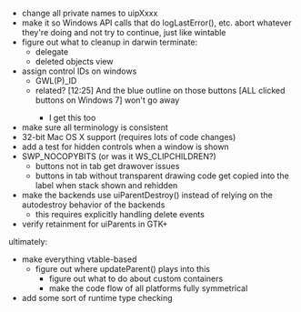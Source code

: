 - change all private names to uipXxxx
- make it so Windows API calls that do logLastError(), etc. abort whatever they're doing and not try to continue, just like wintable
- figure out what to cleanup in darwin terminate:
	- delegate
	- deleted objects view
- assign control IDs on windows
	- GWL(P)_ID
	- related? [12:25] <ZeroOne> And the blue outline on those buttons [ALL clicked buttons on Windows 7] won't go away
		- I get this too
- make sure all terminology is consistent
- 32-bit Mac OS X support (requires lots of code changes)
- add a test for hidden controls when a window is shown
- SWP_NOCOPYBITS (or was it WS_CLIPCHILDREN?)
	- buttons not in tab get drawover issues
	- buttons in tab without transparent drawing code get copied into the label when stack shown and rehidden
- make the backends use uiParentDestroy() instead of relying on the autodestroy behavior of the backends
	- this requires explicitly handling delete events
- verify retainment for uiParents in GTK+

ultimately:
- make everything vtable-based
	- figure out where updateParent() plays into this
		- figure out what to do about custom containers
		- make the code flow of all platforms fully symmetrical
- add some sort of runtime type checking
